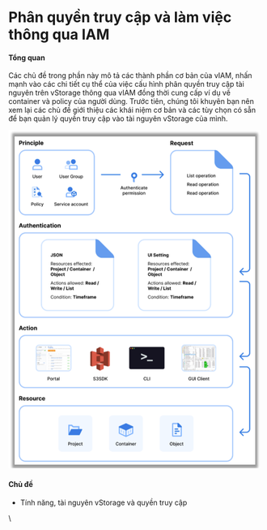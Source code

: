 # Phân quyền truy cập và làm việc thông qua IAM

#### Tổng quan 

Các chủ đề trong phần này mô tả các thành phần cơ bản của vIAM, nhấn mạnh vào các chi tiết cụ thể của việc cấu hình phân quyền truy cập tài nguyên trên vStorage thông qua vIAM đồng thời cung cấp ví dụ về container và policy của người dùng. Trước tiên, chúng tôi khuyên bạn nên xem lại các chủ đề giới thiệu các khái niệm cơ bản và các tùy chọn có sẵn để bạn quản lý quyền truy cập vào tài nguyên vStorage của mình. 

![Image](https://github.com/vngcloud/docs/blob/main/Vietnamese/.gitbook/assets/image%20(529).png?raw=true)

#### Chủ đề 

* Tính năng, tài nguyên vStorage và quyền truy cập

\
